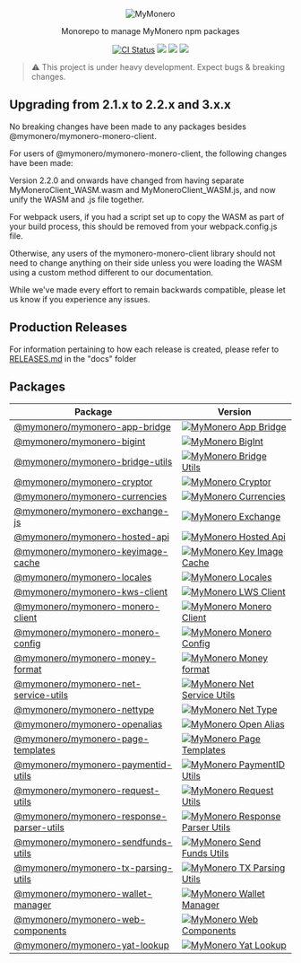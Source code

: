 <p align="center">
  <img alt="MyMonero" src="https://user-images.githubusercontent.com/1645428/146000939-b06f8fd3-9ed2-4a5e-bdd6-3981281dde9c.png">
</p>

<p align="center">
  Monorepo to manage MyMonero npm packages
</p>

<p align="center">
  <a href="https://github.com/mymonero/mymonero-utils/actions?query=branch%3Amaster+workflow%3Aci"><img alt="CI Status" src="https://github.com/mymonero/mymonero-utils/workflows/ci/badge.svg?branch=master"></a>
  <a href="https://snyk.io/test/github/mymonero/mymonero-utils"><img src="https://snyk.io/test/github/mymonero/mymonero-utils/badge.svg"></a>
  <a href="https://opensource.org/licenses/BSD-3-Clause"><img src="https://img.shields.io/badge/License-BSD%203--Clause-blue.svg"></a>
  <a href="https://codecov.io/gh/mymonero/mymonero-utils">
    <img src="https://codecov.io/gh/mymonero/mymonero-utils/branch/master/graph/badge.svg?token=YCDBLLJJEP"/>
  </a>
</p>

> :warning: This project is under heavy development. Expect bugs & breaking changes.
## Upgrading from 2.1.x to 2.2.x and 3.x.x

No breaking changes have been made to any packages besides @mymonero/mymonero-monero-client.

For users of @mymonero/mymonero-monero-client, the following changes have been made:

Version 2.2.0 and onwards have changed from having separate MyMoneroClient_WASM.wasm and MyMoneroClient_WASM.js, and now unify the WASM and .js file together. 

For webpack users, if you had a script set up to copy the WASM as part of your build process, this should be removed from your webpack.config.js file. 

Otherwise, any users of the mymonero-monero-client library should not need to change anything on their side unless you were loading the WASM using a custom method different to our documentation. 

While we've made every effort to remain backwards compatible, please let us know if you experience any issues.
## Production Releases

For information pertaining to how each release is created, please refer to [RELEASES.md](./docs/RELEASES.md) in the "docs" folder

## Packages

|Package|Version|
|---|---|
|[@mymonero/mymonero-app-bridge](./packages/mymonero-app-bridge)|[![MyMonero App Bridge](https://img.shields.io/npm/v/@mymonero/mymonero-app-bridge.svg)](https://npmjs.com/package/@mymonero/mymonero-app-bridge)|
|[@mymonero/mymonero-bigint](./packages/mymonero-bigint)|[![MyMonero BigInt](https://img.shields.io/npm/v/@mymonero/mymonero-bigint.svg)](https://npmjs.com/package/@mymonero/mymonero-bigint)|
|[@mymonero/mymonero-bridge-utils](./packages/mymonero-bridge-utils)|[![MyMonero Bridge Utils](https://img.shields.io/npm/v/@mymonero/mymonero-bridge-utils.svg)](https://npmjs.com/package/@mymonero/mymonero-bridge-utils)|
|[@mymonero/mymonero-cryptor](./packages/mymonero-cryptor)|[![MyMonero Cryptor](https://img.shields.io/npm/v/@mymonero/mymonero-cryptor.svg)](https://npmjs.com/package/@mymonero/mymonero-cryptor)|
|[@mymonero/mymonero-currencies](./packages/mymonero-currencies)|[![MyMonero Currencies](https://img.shields.io/npm/v/@mymonero/mymonero-currencies.svg)](https://npmjs.com/package/@mymonero/mymonero-currencies)|
|[@mymonero/mymonero-exchange-js](./packages/mymonero-exchange-js)|[![MyMonero Exchange](https://img.shields.io/npm/v/@mymonero/mymonero-exchange.svg)](https://npmjs.com/package/@mymonero/mymonero-exchange)|
|[@mymonero/mymonero-hosted-api](./packages/mymonero-hosted-api)|[![MyMonero Hosted Api](https://img.shields.io/npm/v/@mymonero/mymonero-hosted-api.svg)](https://npmjs.com/package/@mymonero/mymonero-hosted-api)|
|[@mymonero/mymonero-keyimage-cache](./packages/mymonero-keyimage-cache)|[![MyMonero Key Image Cache](https://img.shields.io/npm/v/@mymonero/mymonero-keyimage-cache.svg)](https://npmjs.com/package/@mymonero/mymonero-keyimage-cache)|
|[@mymonero/mymonero-locales](./packages/mymonero-locales)|[![MyMonero Locales](https://img.shields.io/npm/v/@mymonero/mymonero-locales.svg)](https://npmjs.com/package/@mymonero/mymonero-locales)|
|[@mymonero/mymonero-kws-client](./packages/mymonero-lws-client)|[![MyMonero LWS Client](https://img.shields.io/npm/v/@mymonero/mymonero-lws-client.svg)](https://npmjs.com/package/@mymonero/mymonero-lws-client)|
|[@mymonero/mymonero-monero-client](./packages/mymonero-monero-client)|[![MyMonero Monero Client](https://img.shields.io/npm/v/@mymonero/mymonero-monero-client.svg)](https://npmjs.com/package/@mymonero/mymonero-monero-client)|
|[@mymonero/mymonero-monero-config](./packages/mymonero-monero-config)|[![MyMonero Monero Config](https://img.shields.io/npm/v/@mymonero/mymonero-monero-config.svg)](https://npmjs.com/package/@mymonero/mymonero-monero-config)|
|[@mymonero/mymonero-money-format](./packages/mymonero-money-format)|[![MyMonero Money format](https://img.shields.io/npm/v/@mymonero/mymonero-money-format.svg)](https://npmjs.com/package/@mymonero/mymonero-money-format)|
|[@mymonero/mymonero-net-service-utils](./packages/mymonero-net-service-utils)|[![MyMonero Net Service Utils](https://img.shields.io/npm/v/@mymonero/mymonero-net-service-utils.svg)](https://npmjs.com/package/@mymonero/mymonero-net-service-utils)|
|[@mymonero/mymonero-nettype](./packages/mymonero-nettype)|[![MyMonero Net Type](https://img.shields.io/npm/v/@mymonero/mymonero-nettype.svg)](https://npmjs.com/package/@mymonero/mymonero-nettype)|
|[@mymonero/mymonero-openalias](./packages/mymonero-openalias)|[![MyMonero Open Alias](https://img.shields.io/npm/v/@mymonero/mymonero-openalias.svg)](https://npmjs.com/package/@mymonero/mymonero-openalias)|
|[@mymonero/mymonero-page-templates](./packages/mymonero-page-templates)|[![MyMonero Page Templates](https://img.shields.io/npm/v/@mymonero/mymonero-page-templates.svg)](https://npmjs.com/package/@mymonero/mymonero-page-templates)|
|[@mymonero/mymonero-paymentid-utils](./packages/mymonero-paymentid-utils)|[![MyMonero PaymentID Utils](https://img.shields.io/npm/v/@mymonero/mymonero-paymentid-utils.svg)](https://npmjs.com/package/@mymonero/mymonero-paymentid-utils)|
|[@mymonero/mymonero-request-utils](./packages/mymonero-request-utils)|[![MyMonero Request Utils](https://img.shields.io/npm/v/@mymonero/mymonero-request-utils.svg)](https://npmjs.com/package/@mymonero/mymonero-request-utils)|
|[@mymonero/mymonero-response-parser-utils](./packages/mymonero-response-parser-utils)|[![MyMonero Response Parser Utils](https://img.shields.io/npm/v/@mymonero/mymonero-response-parser-utils.svg)](https://npmjs.com/package/@mymonero/mymonero-response-parser-utils)|
|[@mymonero/mymonero-sendfunds-utils](./packages/mymonero-sendfunds-utils)|[![MyMonero Send Funds Utils](https://img.shields.io/npm/v/@mymonero/mymonero-sendfunds-utils.svg)](https://npmjs.com/package/@mymonero/mymonero-sendfunds-utils)|
|[@mymonero/mymonero-tx-parsing-utils](./packages/mymonero-tx-parsing-utils)|[![MyMonero TX Parsing Utils](https://img.shields.io/npm/v/@mymonero/mymonero-tx-parsing-utils.svg)](https://npmjs.com/package/@mymonero/mymonero-tx-parsing-utils)|
|[@mymonero/mymonero-wallet-manager](./packages/mymonero-wallet-manager)|[![MyMonero Wallet Manager](https://img.shields.io/npm/v/@mymonero/mymonero-wallet-manager.svg)](https://npmjs.com/package/@mymonero/mymonero-wallet-manager)|
|[@mymonero/mymonero-web-components](./packages/mymonero-web-components)|[![MyMonero Web Components](https://img.shields.io/npm/v/@mymonero/mymonero-web-components.svg)](https://npmjs.com/package/@mymonero/mymonero-web-comonents)|
|[@mymonero/mymonero-yat-lookup](./packages/mymonero-yat-lookup)|[![MyMonero Yat Lookup](https://img.shields.io/npm/v/@mymonero/mymonero-yat-lookup.svg)](https://npmjs.com/package/@mymonero/mymonero-yat-lookup)|
